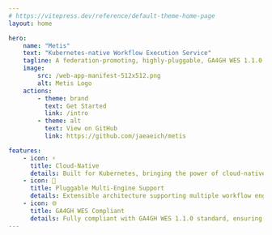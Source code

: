 ```yaml
---
# https://vitepress.dev/reference/default-theme-home-page
layout: home

hero:
    name: "Metis"
    text: "Kubernetes-native Workflow Execution Service"
    tagline: A federation-promoting, highly-pluggable, GA4GH WES 1.1.0 compliant workflow execution service
    image:
        src: /web-app-manifest-512x512.png
        alt: Metis Logo
    actions:
        - theme: brand
          text: Get Started
          link: /intro
        - theme: alt
          text: View on GitHub
          link: https://github.com/jaeaeich/metis

features:
    - icon: ⚡
      title: Cloud-Native
      details: Built for Kubernetes, bringing the power of cloud-native computing to scientific and data-intensive workflows
    - icon: 🔌
      title: Pluggable Multi-Engine Support
      details: Extensible architecture supporting multiple workflow engines like Nextflow, Snakemake, CWL, and WDL through a plugin system
    - icon: 🌐
      title: GA4GH WES Compliant
      details: Fully compliant with GA4GH WES 1.1.0 standard, ensuring interoperability and federation across platforms
---
```

